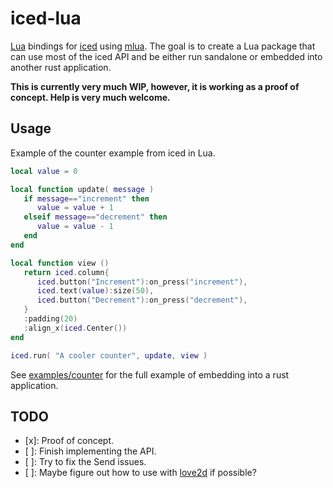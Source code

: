 # iced-lua

[Lua](https://www.lua.org/) bindings for [iced](https://iced.rs/) using [mlua](https://github.com/mlua-rs/mlua).
The goal is to create a Lua package that can use most of the iced API and be either run sandalone or embedded into another rust application.

**This is currently very much WIP, however, it is working as a proof of concept. Help is very much welcome.**

## Usage

Example of the counter example from iced in Lua.

```lua
local value = 0

local function update( message )
   if message=="increment" then
      value = value + 1
   elseif message=="decrement" then
      value = value - 1
   end
end

local function view ()
   return iced.column{
      iced.button("Increment"):on_press("increment"),
      iced.text(value):size(50),
      iced.button("Decrement"):on_press("decrement"),
   }
   :padding(20)
   :align_x(iced.Center())
end

iced.run( "A cooler counter", update, view )
```

See [examples/counter](examples/counter) for the full example of embedding into a rust application.

## TODO

- [x]: Proof of concept.
- [ ]: Finish implementing the API.
- [ ]: Try to fix the Send issues.
- [ ]: Maybe figure out how to use with [love2d](https://www.love2d.org/) if possible?
